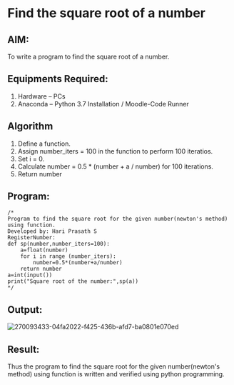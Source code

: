 # Find the square root of a number

## AIM:
To write a program to find the square root of a number.

## Equipments Required:
1. Hardware – PCs
2. Anaconda – Python 3.7 Installation / Moodle-Code Runner

## Algorithm
1. Define a function.
2. Assign number_iters = 100 in the function to perform 100 iteratios.
3. Set i = 0.
4. Calculate  number = 0.5 * (number + a / number) for 100 iterations.
5. Return number

## Program:
```
/*
Program to find the square root for the given number(newton's method) using function.
Developed by: Hari Prasath S
RegisterNumber:
def sp(number,number_iters=100):
    a=float(number)
    for i in range (number_iters):
        number=0.5*(number+a/number)
    return number
a=int(input())
print("Square root of the number:",sp(a))  
*/
```

## Output:
![270093433-04fa2022-f425-436b-afd7-ba0801e070ed](https://github.com/hariprasath5106/Square-root-of-a-number/assets/111515488/11ef1def-3448-4b81-aca1-c0a4ce21e630)



## Result:
Thus the program to find the square root for the given number(newton's method) using function is written and verified using python programming.
